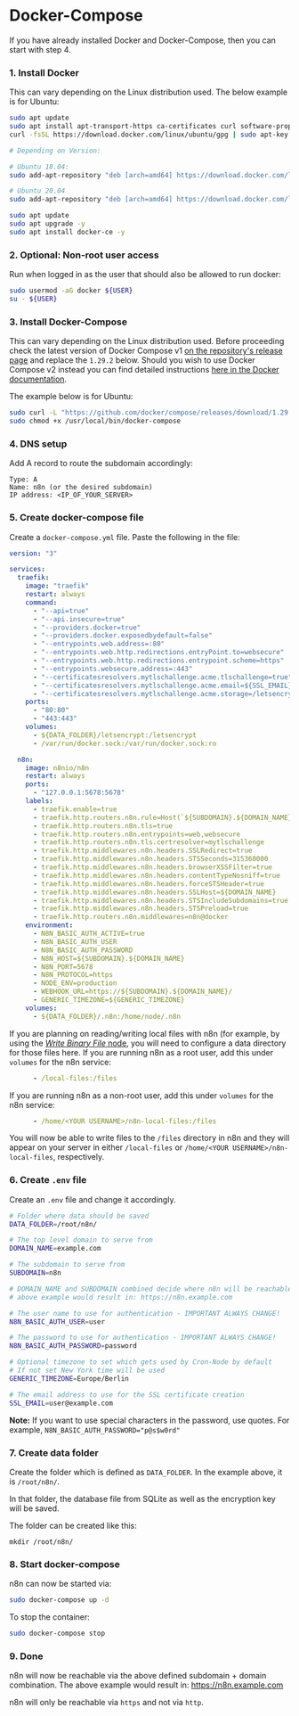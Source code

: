 # Docker-Compose

If you have already installed Docker and Docker-Compose, then you can start with step 4.

### 1. Install Docker

This can vary depending on the Linux distribution used. The below example is for Ubuntu:

```bash
sudo apt update
sudo apt install apt-transport-https ca-certificates curl software-properties-common -y
curl -fsSL https://download.docker.com/linux/ubuntu/gpg | sudo apt-key add -

# Depending on Version:

# Ubuntu 18.04:
sudo add-apt-repository "deb [arch=amd64] https://download.docker.com/linux/ubuntu bionic stable"

# Ubuntu 20.04
sudo add-apt-repository "deb [arch=amd64] https://download.docker.com/linux/ubuntu focal stable"

sudo apt update
sudo apt upgrade -y
sudo apt install docker-ce -y
```

### 2. Optional: Non-root user access

Run when logged in as the user that should also be allowed to run docker:

```bash
sudo usermod -aG docker ${USER}
su - ${USER}
```

### 3. Install Docker-Compose

This can vary depending on the Linux distribution used. Before proceeding check the latest version of Docker Compose v1 [on the repository's release page](https://github.com/docker/compose/releases) and replace the `1.29.2` below. Should you wish to use Docker Compose v2 instead you can find detailed instructions [here in the Docker documentation](https://docs.docker.com/compose/cli-command/).

The example below is for Ubuntu:

```bash
sudo curl -L "https://github.com/docker/compose/releases/download/1.29.2/docker-compose-$(uname -s)-$(uname -m)" -o /usr/local/bin/docker-compose
sudo chmod +x /usr/local/bin/docker-compose
```

### 4. DNS setup

Add A record to route the subdomain accordingly:

```
Type: A
Name: n8n (or the desired subdomain)
IP address: <IP_OF_YOUR_SERVER>
```

### 5. Create docker-compose file

Create a `docker-compose.yml` file. Paste the following in the file:

```yaml
version: "3"

services:
  traefik:
    image: "traefik"
    restart: always
    command:
      - "--api=true"
      - "--api.insecure=true"
      - "--providers.docker=true"
      - "--providers.docker.exposedbydefault=false"
      - "--entrypoints.web.address=:80"
      - "--entrypoints.web.http.redirections.entryPoint.to=websecure"
      - "--entrypoints.web.http.redirections.entrypoint.scheme=https"
      - "--entrypoints.websecure.address=:443"
      - "--certificatesresolvers.mytlschallenge.acme.tlschallenge=true"
      - "--certificatesresolvers.mytlschallenge.acme.email=${SSL_EMAIL}"
      - "--certificatesresolvers.mytlschallenge.acme.storage=/letsencrypt/acme.json"
    ports:
      - "80:80"
      - "443:443"
    volumes:
      - ${DATA_FOLDER}/letsencrypt:/letsencrypt
      - /var/run/docker.sock:/var/run/docker.sock:ro

  n8n:
    image: n8nio/n8n
    restart: always
    ports:
      - "127.0.0.1:5678:5678"
    labels:
      - traefik.enable=true
      - traefik.http.routers.n8n.rule=Host(`${SUBDOMAIN}.${DOMAIN_NAME}`)
      - traefik.http.routers.n8n.tls=true
      - traefik.http.routers.n8n.entrypoints=web,websecure
      - traefik.http.routers.n8n.tls.certresolver=mytlschallenge
      - traefik.http.middlewares.n8n.headers.SSLRedirect=true
      - traefik.http.middlewares.n8n.headers.STSSeconds=315360000
      - traefik.http.middlewares.n8n.headers.browserXSSFilter=true
      - traefik.http.middlewares.n8n.headers.contentTypeNosniff=true
      - traefik.http.middlewares.n8n.headers.forceSTSHeader=true
      - traefik.http.middlewares.n8n.headers.SSLHost=${DOMAIN_NAME}
      - traefik.http.middlewares.n8n.headers.STSIncludeSubdomains=true
      - traefik.http.middlewares.n8n.headers.STSPreload=true
      - traefik.http.routers.n8n.middlewares=n8n@docker
    environment:
      - N8N_BASIC_AUTH_ACTIVE=true
      - N8N_BASIC_AUTH_USER
      - N8N_BASIC_AUTH_PASSWORD
      - N8N_HOST=${SUBDOMAIN}.${DOMAIN_NAME}
      - N8N_PORT=5678
      - N8N_PROTOCOL=https
      - NODE_ENV=production
      - WEBHOOK_URL=https://${SUBDOMAIN}.${DOMAIN_NAME}/
      - GENERIC_TIMEZONE=${GENERIC_TIMEZONE}
    volumes:
      - ${DATA_FOLDER}/.n8n:/home/node/.n8n
```

If you are planning on reading/writing local files with n8n (for example, by using the [*Write Binary File* node](/integrations/builtin/core-nodes/n8n-nodes-base.writeBinaryFile/), you will need to configure a data directory for those files here. If you are running n8n as a root user, add this under `volumes` for the n8n service:

```yaml
      - /local-files:/files
```

If you are running n8n as a non-root user, add this under `volumes` for the n8n service:

```yaml
      - /home/<YOUR USERNAME>/n8n-local-files:/files
```

You will now be able to write files to the `/files` directory in n8n and they will appear on your server in either `/local-files` or `/home/<YOUR USERNAME>/n8n-local-files`, respectively.

### 6. Create `.env` file

Create an `.env` file and change it accordingly.

```bash
# Folder where data should be saved
DATA_FOLDER=/root/n8n/

# The top level domain to serve from
DOMAIN_NAME=example.com

# The subdomain to serve from
SUBDOMAIN=n8n

# DOMAIN_NAME and SUBDOMAIN combined decide where n8n will be reachable from
# above example would result in: https://n8n.example.com

# The user name to use for authentication - IMPORTANT ALWAYS CHANGE!
N8N_BASIC_AUTH_USER=user

# The password to use for authentication - IMPORTANT ALWAYS CHANGE!
N8N_BASIC_AUTH_PASSWORD=password

# Optional timezone to set which gets used by Cron-Node by default
# If not set New York time will be used
GENERIC_TIMEZONE=Europe/Berlin

# The email address to use for the SSL certificate creation
SSL_EMAIL=user@example.com
```

**Note:** If you want to use special characters in the password, use quotes. For example, `N8N_BASIC_AUTH_PASSWORD="p@s$w0rd"`

### 7. Create data folder

Create the folder which is defined as `DATA_FOLDER`. In the example
above, it is `/root/n8n/`.

In that folder, the database file from SQLite as well as the encryption key will be saved.

The folder can be created like this:

```
mkdir /root/n8n/
```

### 8. Start docker-compose

n8n can now be started via:

```bash
sudo docker-compose up -d
```

To stop the container:

```bash
sudo docker-compose stop
```

### 9. Done

n8n will now be reachable via the above defined subdomain + domain combination.
The above example would result in: https://n8n.example.com

n8n will only be reachable via `https` and not via `http`.
